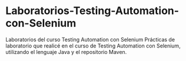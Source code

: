 # Laboratorios-Testing-Automation-con-Selenium
Laboratorios del curso Testing Automation con Selenium
Prácticas de laboratorio que realicé en el curso de Testing Automation con Selenium, utilizando el lenguaje Java y el repositorio Maven.
